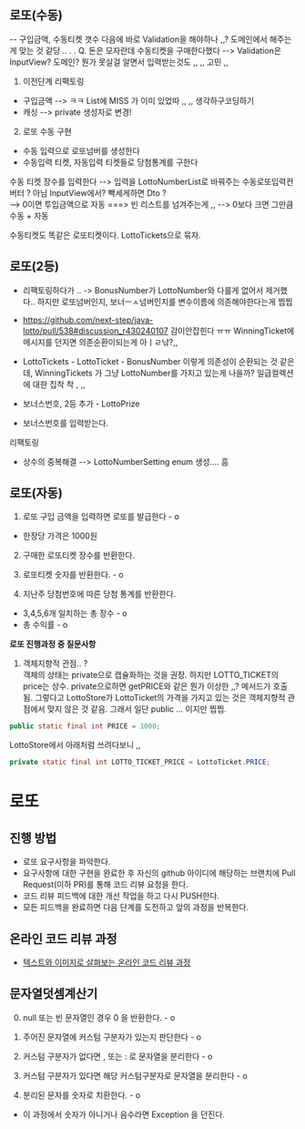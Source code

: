## 로또(수동)


-- 구입금액, 수동티켓 갯수 다음에 바로 Validation을 해야하나 ,,? 도메인에서 해주는게 맞는 것 같당 .. . . 
Q. 돈은 모자란데 수동티켓을 구매한다했다 --> Validation은 InputView? 도메인? 뭔가 못살걸 알면서 입력받는것도 ,, ,, 고민 ,,

1. 이전단계 리팩토링
- 구입금액 --> ㅋㅋ List에 MISS 가 이미 있었따 ,, ,, 생각하구코딩하기 
- 캐싱 --> private 생성자로 변경! 


2. 로또 수동 구현

- 수동 입력으로 로또넘버를 생성한다 
- 수동입력 티켓, 자동입력 티켓들로 당첨통계를 구한다



수동 티켓 장수를 입력한다 --> 입력을 LottoNumberList로 바꿔주는 수동로또입력컨버터 ? 아님 InputView에서? 빡세게하면 Dto ?    
--> 0이면 투입금액으로 자동 ===> 빈 리스트를 넘겨주는게 ,, 
--> 0보다 크면 그만큼 수동 + 자동

수동티켓도 똑같은 로또티켓이다. LottoTickets으로 묶자.


## 로또(2등)

- 리팩토링하다가 ..
-> BonusNumber가 LottoNumber와 다를게 없어서 제거했다.. 하지만 로또넘버인지, 보너ㅡㅅ넘버인지를 변수이름에 의존해야한다는게 찝찝


- https://github.com/next-step/java-lotto/pull/538#discussion_r430240107 감이안잡힌다 ㅠㅠ 
WinningTicket에 메시지를 던지면 의존순환이되는게 아ㅣㄹ낚?,,


- LottoTickets - LottoTicket - BonusNumber  이렇게 의존성이 순환되는 것 같은데, WinningTickets 가 그냥 LottoNumber를 가지고 있는게 나을까?
일급컬렉션에 대한 집착 착 , ,,



- 보너스번호, 2등 추가 - LottoPrize
- 보너스번호를 입력받는다.


리팩토링
- 상수의 중복해결 --> LottoNumberSetting enum 생성.... 흠

## 로또(자동)
1. 로또 구입 금액을 입력하면 로또를 발급한다 - o
- 한장당 가격은 1000원

2. 구매한 로또티켓 장수를 반환한다.
3. 로또티켓 숫자를 반환한다. - o


4. 지난주 당첨번호에 따른 당첨 통계를 반환한다.
- 3,4,5,6개 일치하는 총 장수 - o 
- 총 수익률 - o 


**로또 진행과정 중 질문사항**
1. 객체지향적 관점.. ?  
객체의 상태는 private으로 캡슐화하는 것을 권장. 하지만 LOTTO_TICKET의 price는 상수. 
private으로하면 getPRICE와 같은 뭔가 이상한 ,,? 메서드가 호출됨.
그렇다고 LottoStore가 LottoTicket의 가격을 가지고 있는 것은 객체지향적 관점에서 맞지 않은 것 같음.
그래서 일단 public ... 이지만 찝찝.
```java
public static final int PRICE = 1000;
```
LottoStore에서 아래처럼 쓰려다보니 ,, 
```java
private static final int LOTTO_TICKET_PRICE = LottoTicket.PRICE;
```



# 로또
## 진행 방법
* 로또 요구사항을 파악한다.
* 요구사항에 대한 구현을 완료한 후 자신의 github 아이디에 해당하는 브랜치에 Pull Request(이하 PR)를 통해 코드 리뷰 요청을 한다.
* 코드 리뷰 피드백에 대한 개선 작업을 하고 다시 PUSH한다.
* 모든 피드백을 완료하면 다음 단계를 도전하고 앞의 과정을 반복한다.

## 온라인 코드 리뷰 과정
* [텍스트와 이미지로 살펴보는 온라인 코드 리뷰 과정](https://github.com/next-step/nextstep-docs/tree/master/codereview)

## 문자열덧셈계산기
0. null 또는 빈 문자열인 경우 0 을 반환한다. - o

1. 주어진 문자열에 커스텀 구분자가 있는지 판단한다 - o

2. 커스텀 구분자가 없다면 , 또는 : 로 문자열을 분리한다 - o 

3. 커스텀 구분자가 있다면 해당 커스텀구분자로 문자열을 분리한다 - o

4. 분리된 문자를 숫자로 치환한다. - o
- 이 과정에서 숫자가 아니거나 음수라면 Exception 을 던진다.
